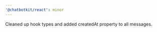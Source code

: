 ```yaml
---
'@chatbotkit/react': minor
---
```


Cleaned up hook types and added createdAt property to all messages.
